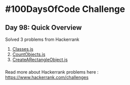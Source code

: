 # #100DaysOfCode Challenge
## Day 98: Quick Overview
Solved 3 problems from Hackerrank  
1. [Classes.js](https://github.com/divyatejakotteti/100DaysOfCode/blob/master/Day%2098/Classes.js)
2. [CountObjects.js](https://github.com/divyatejakotteti/100DaysOfCode/blob/master/Day%2098/CountObjects.js)
3. [CreateARectangleObject.js](https://github.com/divyatejakotteti/100DaysOfCode/blob/master/Day%2098/CreateARectangleObject.js)
### 
Read more about Hackerrank problems here : https://www.hackerrank.com/challenges